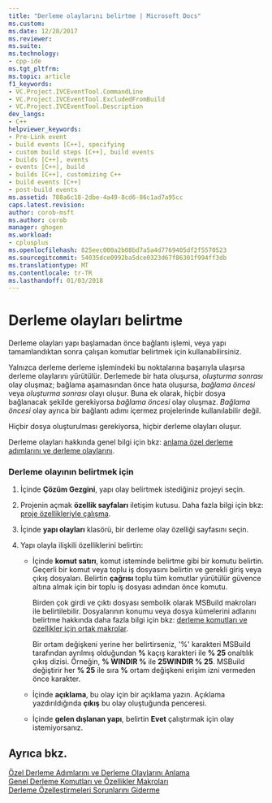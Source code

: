 ```yaml
---
title: "Derleme olaylarını belirtme | Microsoft Docs"
ms.custom: 
ms.date: 12/28/2017
ms.reviewer: 
ms.suite: 
ms.technology:
- cpp-ide
ms.tgt_pltfrm: 
ms.topic: article
f1_keywords:
- VC.Project.IVCEventTool.CommandLine
- VC.Project.IVCEventTool.ExcludedFromBuild
- VC.Project.IVCEventTool.Description
dev_langs:
- C++
helpviewer_keywords:
- Pre-Link event
- build events [C++], specifying
- custom build steps [C++], build events
- builds [C++], events
- events [C++], build
- builds [C++], customizing C++
- build events [C++]
- post-build events
ms.assetid: 788a6c18-2dbe-4a49-8cd6-86c1ad7a95cc
caps.latest.revision: 
author: corob-msft
ms.author: corob
manager: ghogen
ms.workload:
- cplusplus
ms.openlocfilehash: 825eec000a2b08bd7a5a4d7769405df2f5570523
ms.sourcegitcommit: 54035dce0992ba5dce0323d67f86301f994ff3db
ms.translationtype: MT
ms.contentlocale: tr-TR
ms.lasthandoff: 01/03/2018
---
```

# <a name="specifying-build-events"></a>Derleme olayları belirtme

Derleme olayları yapı başlamadan önce bağlantı işlemi, veya yapı tamamlandıktan sonra çalışan komutlar belirtmek için kullanabilirsiniz.

Yalnızca derleme derleme işlemindeki bu noktalarına başarıyla ulaşırsa derleme olaylarını yürütülür. Derlemede bir hata oluşursa, *oluşturma sonrası* olay oluşmaz; bağlama aşamasından önce hata oluşursa, *bağlama öncesi* veya *oluşturma sonrası* olayı oluşur. Buna ek olarak, hiçbir dosya bağlanacak şekilde gerekiyorsa *bağlama öncesi* olay oluşmaz. *Bağlama öncesi* olay ayrıca bir bağlantı adımı içermez projelerinde kullanılabilir değil.

Hiçbir dosya oluşturulması gerekiyorsa, hiçbir derleme olayları oluşur.

Derleme olayları hakkında genel bilgi için bkz: [anlama özel derleme adımlarını ve derleme olaylarını](../ide/understanding-custom-build-steps-and-build-events.md).

### <a name="to-specify-a-build-event"></a>Derleme olayının belirtmek için

1. İçinde **Çözüm Gezgini**, yapı olay belirtmek istediğiniz projeyi seçin.

1. Projenin açmak **özellik sayfaları** iletişim kutusu. Daha fazla bilgi için bkz: [proje özellikleriyle çalışma](../ide/working-with-project-properties.md).

1. İçinde **yapı olayları** klasörü, bir derleme olay özelliği sayfasını seçin.

1. Yapı olayla ilişkili özelliklerini belirtin:

   - İçinde **komut satırı**, komut isteminde belirtme gibi bir komutu belirtin. Geçerli bir komut veya toplu iş dosyasını belirtin ve gerekli giriş veya çıkış dosyaları. Belirtin **çağrısı** toplu tüm komutlar yürütülür güvence altına almak için bir toplu iş dosyası adından önce komutu.

      Birden çok girdi ve çıktı dosyası sembolik olarak MSBuild makroları ile belirtilebilir. Dosyalarının konumu veya dosya kümelerini adlarını belirtme hakkında daha fazla bilgi için bkz: [derleme komutları ve özellikler için ortak makrolar](../ide/common-macros-for-build-commands-and-properties.md).

      Bir ortam değişkeni yerine her belirtirseniz, '%' karakteri MSBuild tarafından ayrılmış olduğundan  **%**  kaçış karakteri ile **% 25** onaltılık çıkış dizisi. Örneğin, **% WINDIR %** ile **25WINDIR % 25**. MSBuild değiştirir her **% 25** ile sıra  **%**  ortam değişkeni erişim izni vermeden önce karakter.

   - İçinde **açıklama**, bu olay için bir açıklama yazın. Açıklama yazdırıldığında **çıkış** bu olay oluştuğunda penceresi.

   - İçinde **gelen dışlanan yapı**, belirtin **Evet** çalıştırmak için olay istemiyorsanız.

## <a name="see-also"></a>Ayrıca bkz.

[Özel Derleme Adımlarını ve Derleme Olaylarını Anlama](../ide/understanding-custom-build-steps-and-build-events.md)  
[Genel Derleme Komutları ve Özellikler Makroları](../ide/common-macros-for-build-commands-and-properties.md)  
[Derleme Özelleştirmeleri Sorunlarını Giderme](../ide/troubleshooting-build-customizations.md)  
